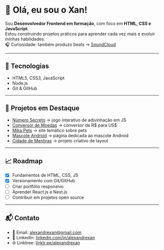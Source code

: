 # 👋 Olá, eu sou o Xan!

Sou **Desenvolvedor Frontend em formação**, com foco em **HTML, CSS e JavaScript**.  
Estou construindo projetos práticos para aprender cada vez mais e evoluir minhas habilidades.  
🎧 Curiosidade: também produzo beats → [SoundCloud](https://soundcloud.com/xampsbeatz)

---

## 🚀 Tecnologias
- HTML5, CSS3, JavaScript  
- Node.js  
- Git & GitHub  

---

## 📌 Projetos em Destaque
- [Número Secreto](https://alexandrexan.github.io/logica-js-projeto_inicial/) → jogo interativo de adivinhação em JS  
- [Conversor de Moedas](https://alexandrexan.github.io/conversor-de-moedas/) → conversor de R$ para US$  
- [Mika Pets](https://alexandrexan.github.io/mika-pets/#) → site temático sobre pets  
- [Mascote Android](https://alexandrexan.github.io/projeto-android/) → página dedicada ao mascote Android  
- [Cidade de Mentiras](https://alexandrexan.github.io/projeto-cidade-de-mentira/) → projeto criativo de layout  

---

## 📈 Roadmap
- [x] Fundamentos de HTML, CSS, JS  
- [x] Versionamento com Git/GitHub  
- [ ] Criar portfólio responsivo  
- [ ] Aprender React.js e Next.js  
- [ ] Contribuir em projetos open source  

---

## 📬 Contato
- 📧 Email: [alexandrexan@gmail.com](mailto:xampsbeatz@gmail.com)  
- 💼 LinkedIn: [linkedin.com/in/alexandrexan](https://www.linkedin.com/in/alexandreap/)  
- 🌐 Linktree: [linktr.ee/alexandrexan](https://linktr.ee/xampsbeatz)  



<!---
alexandrexan/alexandrexan is a ✨ special ✨ repository because its `README.md` (this file) appears on your GitHub profile.
You can click the Preview link to take a look at your changes.
--->
